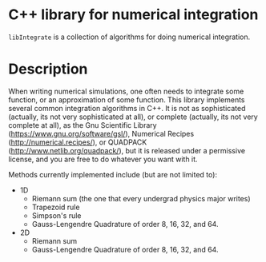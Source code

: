 # C++ library for numerical integration

`libIntegrate` is a collection of algorithms for doing numerical integration.

# Description

When writing numerical simulations, one often needs to integrate some function, or an approximation of some function.
This library implements several common integration algorithms in C++. It is not
as sophisticated (actually, its not very sophisticated at all), or complete
(actually, its not very complete at all), as the Gnu Scientific Library
(https://www.gnu.org/software/gsl/), Numerical Recipes
(http://numerical.recipes/), or QUADPACK (http://www.netlib.org/quadpack/), but
it is released under a permissive license, and you are free to do whatever you
want with it.

Methods currently implemented include (but are not limited to):

- 1D
    - Riemann sum (the one that every undergrad physics major writes)
    - Trapezoid rule
    - Simpson's rule
    - Gauss-Lengendre Quadrature of order 8, 16, 32, and 64.
- 2D
    - Riemann sum
    - Gauss-Lengendre Quadrature of order 8, 16, 32, and 64.

